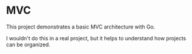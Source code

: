 # MVC

This project demonstrates a basic MVC architecture with Go.

I wouldn't do this in a real project, but it helps to understand how projects can be organized.
